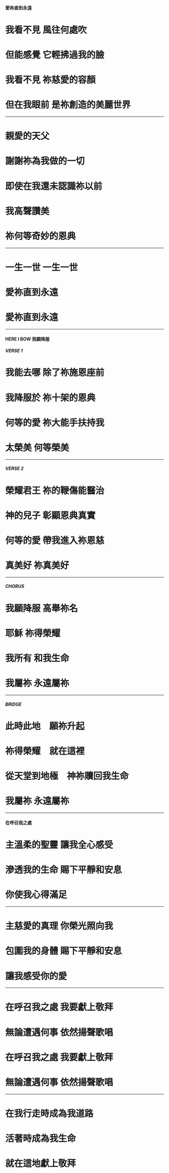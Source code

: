 #### 愛祢直到永遠

# 我看不見 風往何處吹
# 但能感覺 它輕拂過我的臉
# 我看不見 祢慈愛的容顏
# 但在我眼前 是祢創造的美麗世界

---

# 親愛的天父
# 謝謝祢為我做的一切
# 即使在我還未認識祢以前
# 我高聲讚美
# 祢何等奇妙的恩典

--- 

# 一生一世 一生一世
# 愛祢直到永遠
# 愛祢直到永遠

---

#### HERE I BOW 我願降服
##### VERSE 1

# 我能去哪 除了祢施恩座前  
# 我降服於 祢十架的恩典
# 何等的愛 祢大能手扶持我  
# 太榮美 何等榮美

--- 

##### VERSE 2

# 榮耀君王 祢的鞭傷能醫治  
# 神的兒子 彰顯恩典真實
# 何等的愛 帶我進入祢恩慈　
# 真美好 祢真美好

----

##### CHORUS

# 我願降服 高舉祢名 
# 耶穌 祢得榮耀
# 我所有 和我生命 
# 我屬祢 永遠屬祢
 
---

##### BRIDGE

# 此時此地　願祢升起　
# 祢得榮耀　就在這裡
# 從天堂到地極　神祢贖回我生命　
# 我屬祢 永遠屬祢

---

#### 在呼召我之處

# 主溫柔的聖靈 讓我全心感受
# 滲透我的生命 賜下平靜和安息
# 你使我心得滿足

---

# 主慈愛的真理 你榮光照向我
# 包圍我的身體 賜下平靜和安息
# 讓我感受你的愛

---

# 在呼召我之處 我要獻上敬拜
# 無論遭遇何事 依然揚聲歌唱
# 在呼召我之處 我要獻上敬拜
# 無論遭遇何事 依然揚聲歌唱

---

# 在我行走時成為我道路
# 活著時成為我生命
# 就在這地獻上敬拜  